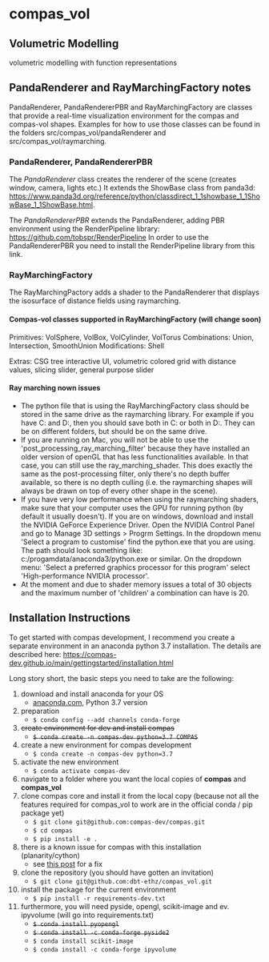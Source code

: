 # compas_vol
## Volumetric Modelling

volumetric modelling with function representations

## PandaRenderer and RayMarchingFactory notes
PandaRenderer, PandaRendererPBR and RayMarchingFactory are classes that provide a real-time visualization environment for the compas and compas-vol shapes. 
Examples for how to use those classes can be found in the folders src/compas_vol/pandaRenderer and src/compas_vol/raymarching.

### PandaRenderer, PandaRendererPBR
The *PandaRenderer* class creates the renderer of the scene (creates window, camera, lights etc.) It extends the ShowBase class from panda3d: https://www.panda3d.org/reference/python/classdirect_1_1showbase_1_1ShowBase_1_1ShowBase.html. 

The *PandaRendererPBR* extends the PandaRenderer, adding PBR environment using the RenderPipeline library: https://github.com/tobspr/RenderPipeline
In order to use the PandaRendererPBR you need to install the RenderPipeline library from this link. 

### RayMarchingFactory
The RayMarchingPactory adds a shader to the PandaRenderer that displays the isosurface of distance fields using raymarching.

#### Compas-vol classes supported in RayMarchingFactory (will change soon)
Primitives: VolSphere, VolBox, VolCylinder, VolTorus
Combinations: Union, Intersection, SmoothUnion
Modifications: Shell

Extras: CSG tree interactive UI, volumetric colored grid with distance values, slicing slider, general purpose slider

#### Ray marching nown issues 
- The python file that is using the RayMarchingFactory class should be stored in the same drive as the raymarching library. For example if you have C: and D:, then you should save both in C: or both in D:. They can be on different folders, but should be on the same drive.
- If you are running on Mac, you will not be able to use the 'post_processing_ray_marching_filter' because they have installed an older version of openGL that has less functionalities available. In that case, you can still use the ray_marching_shader. This does exactly the same as the post-processing filter, only there's no depth buffer available, so there is no depth culling (i.e. the raymarching shapes will always be drawn on top of every other shape in the scene). 
- If you have very low performance when using the raymarching shaders, make sure that your computer uses the GPU for running python (by default it usually doesn't). If you are on windows, download and install the NVIDIA GeForce Experience Driver. Open the NVIDIA Control Panel and go to Manage 3D settings > Progrm Settings. In the dropdown menu 'Select a program to customise' find the python.exe that you are using. The path should look something like: c:/progamdata/anaconda3/python.exe or similar. On the dropdown menu: 'Select a preferred graphics processor for this program' select 'High-performance NVIDIA processor'.  
- At the moment and due to shader memory issues a total of 30 objects and the maximum number of 'children' a combination can have is 20. 


## Installation Instructions

To get started with compas development, I recommend you create a separate environment in an anaconda python 3.7 installation. The details are described here: https://compas-dev.github.io/main/gettingstarted/installation.html

Long story short, the basic steps you need to take are the following:
1. download and install anaconda for your OS
   - [anaconda.com](https://www.anaconda.com/distribution/), Python 3.7 version
1. preparation
   - `$ conda config --add channels conda-forge`
1. ~~create environment for dev and install compas~~
   - ~~`$ conda create -n compas-dev python=3.7 COMPAS`~~
1. create a new environment for compas development
   - `$ conda create -n compas-dev python=3.7`
1. activate the new environment
   - `$ conda activate compas-dev`
1. navigate to a folder where you want the local copies of **compas** and **compas_vol**
1. clone compas core and install it from the local copy (because not all the features required for compas_vol to work are in the official conda / pip package yet)
   - `$ git clone git@github.com:compas-dev/compas.git`
   - `$ cd compas`
   - `$ pip install -e .`
1. there is a known issue for compas with this installation (planarity/cython)
   - see [this post](https://compas-dev.github.io/main/gettingstarted/knownissues.html) for a fix
1. clone the repository (you should have gotten an invitation)
   - `$ git clone git@github.com:dbt-ethz/compas_vol.git`
1. install the package for the current environment
   - `$ pip install -r requirements-dev.txt`
1. furthermore, you will need pyside, opengl, scikit-image and ev. ipyvolume (will go into requirements.txt)
   - ~~`$ conda install pyopengl`~~
   - ~~`$ conda install -c conda-forge pyside2`~~
   - `$ conda install scikit-image`
   - `$ conda install -c conda-forge ipyvolume`
